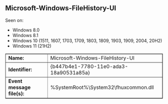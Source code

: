 ## Microsoft-Windows-FileHistory-UI

Seen on:
* Windows 8.0
* Windows 8.1
* Windows 10 (1511, 1607, 1703, 1709, 1803, 1809, 1903, 1909, 2004, 20H2)
* Windows 11 (21H2)

<table border="1" class="docutils">
  <tbody>
    <tr>
      <td><b>Name:</b></td>
      <td>Microsoft-Windows-FileHistory-UI</td>
    </tr>
    <tr>
      <td><b>Identifier:</b></td>
      <td>{b447b4e1-7780-11e0-ada3-18a90531a85a}</td>
    </tr>
    <tr>
      <td><b>Event message file(s):</b></td>
      <td>%SystemRoot%\System32\fhuxcommon.dll</td>
    </tr>
  </tbody>
</table>

&nbsp;

